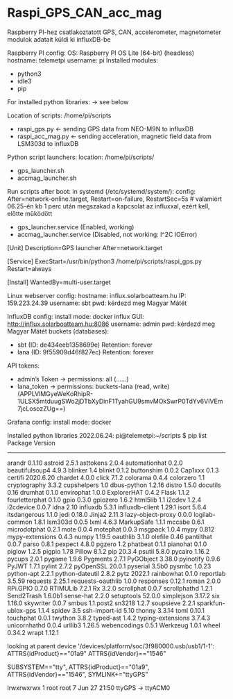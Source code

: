 # Raspi_GPS_CAN_acc_mag
Raspberry PI-hez csatlakoztatott GPS, CAN, accelerometer, magnetometer modulok adatait küldi ki influxDB-be


Raspberry PI config:
OS: Raspberry PI OS Lite (64-bit) (headless)
hostname: telemetpi
username: pi
Installed modules: 
-	python3
-	idle3 
-	pip

For installed python libraries: -> see below

Location of scripts: /home/pi/scripts
-	raspi_gps.py <- sending GPS data from NEO-M9N to influxDB
-	raspi_acc_mag.py <- sending acceleration, magnetic field data from LSM303d to influxDB

Python script launchers:
location: /home/pi/scripts/
- gps_launcher.sh
- accmag_launcher.sh

Run scripts after boot:
in systemd (/etc/systemd/system/):
config: After=network-online.target, Restart=on-failure, RestartSec=5s # valamiért 06.25-én kb 1 perc után megszakad a kapcsolat az influxxal, ezért kell, előtte működött
- gps_launcher.service (Enabled, working)
- accmag_launcher.service (Disabled, not working: I^2C IOError)

[Unit]
Description=GPS launcher
After=network.target

[Service]
ExecStart=/usr/bin/python3 /home/pi/scripts/raspi_gps.py
Restart=always

[Install]
WantedBy=multi-user.target

Linux webserver config:
hostname: influx.solarboatteam.hu 
IP: 159.223.24.39
username: sbt
pwd: kérdezd meg Magyar Mátét

InfluxDB config:
install mode: docker
influx GUI: http://influx.solarboatteam.hu:8086 
username: admin
pwd: kérdezd meg Magyar Mátét
buckets (databases): 
-	sbt (ID: de434eeb1358699e) Retention: forever
-	lana (ID: 9f55909d46f827ec) Retention: forever

API tokens:
-	admin’s Token -> permissions: all (......)
-	lana_token -> permissions: buckets-lana (read, write)
(APPLVlMGyeWeKoRhipR-1ULSX5mtduugSWo2jDTbXyDinF1TyahGU9smvMOkSwrP0TdYv6VIVEm7jcLosozZUg==)

Grafana config:
install mode: docker

Installed python libraries 2022.06.24:
pi@telemetpi:~/scripts $ pip list
Package            Version
------------------ ---------
arandr             0.1.10
astroid            2.5.1
asttokens          2.0.4
automationhat      0.2.0
beautifulsoup4     4.9.3
blinker            1.4
blinkt             0.1.2
buttonshim         0.0.2
Cap1xxx            0.1.3
certifi            2020.6.20
chardet            4.0.0
click              7.1.2
colorama           0.4.4
colorzero          1.1
cryptography       3.3.2
cupshelpers        1.0
dbus-python        1.2.16
distro             1.5.0
docutils           0.16
drumhat            0.1.0
envirophat         1.0.0
ExplorerHAT        0.4.2
Flask              1.1.2
fourletterphat     0.1.0
gpio               0.3.0
gpiozero           1.6.2
html5lib           1.1
i2cdev             1.2.4
i2cdevice          0.0.7
idna               2.10
influxdb           5.3.1
influxdb-client    1.29.1
isort              5.6.4
itsdangerous       1.1.0
jedi               0.18.0
Jinja2             2.11.3
lazy-object-proxy  0.0.0
logilab-common     1.8.1
lsm303d            0.0.5
lxml               4.6.3
MarkupSafe         1.1.1
mccabe             0.6.1
microdotphat       0.2.1
mote               0.0.4
motephat           0.0.3
msgpack            1.0.4
mypy               0.812
mypy-extensions    0.4.3
numpy              1.19.5
oauthlib           3.1.0
olefile            0.46
pantilthat         0.0.7
parso              0.8.1
pexpect            4.8.0
pgzero             1.2
phatbeat           0.1.1
pianohat           0.1.0
piglow             1.2.5
pigpio             1.78
Pillow             8.1.2
pip                20.3.4
psutil             5.8.0
pycairo            1.16.2
pycups             2.0.1
pygame             1.9.6
Pygments           2.7.1
PyGObject          3.38.0
pyinotify          0.9.6
PyJWT              1.7.1
pylint             2.7.2
pyOpenSSL          20.0.1
pyserial           3.5b0
pysmbc             1.0.23
python-apt         2.2.1
python-dateutil    2.8.2
pytz               2022.1
rainbowhat         0.1.0
reportlab          3.5.59
requests           2.25.1
requests-oauthlib  1.0.0
responses          0.12.1
roman              2.0.0
RPi.GPIO           0.7.0
RTIMULib           7.2.1
Rx                 3.2.0
scrollphat         0.0.7
scrollphathd       1.2.1
Send2Trash         1.6.0b1
sense-hat          2.2.0
setuptools         52.0.0
simplejson         3.17.2
six                1.16.0
skywriter          0.0.7
smbus              1.1.post2
sn3218             1.2.7
soupsieve          2.2.1
sparkfun-ublox-gps 1.1.4
spidev             3.5
ssh-import-id      5.10
thonny             3.3.14
toml               0.10.1
touchphat          0.0.1
twython            3.8.2
typed-ast          1.4.2
typing-extensions  3.7.4.3
unicornhathd       0.0.4
urllib3            1.26.5
webencodings       0.5.1
Werkzeug           1.0.1
wheel              0.34.2
wrapt              1.12.1



looking at parent device '/devices/platform/soc/3f980000.usb/usb1/1-1':
ATTRS{idProduct}=="01a9"
ATTRS{idVendor}=="1546"

SUBSYSTEM=="tty", ATTRS{idProduct}=="01a9", ATTRS{idVendor}=="1546", SYMLINK+="ttyGPS"

lrwxrwxrwx  1 root root           7 Jun 27 21:50 ttyGPS -> ttyACM0

